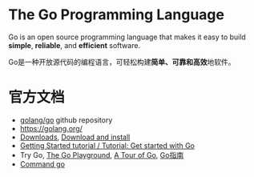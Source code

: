 

The Go Programming Language
======
Go is an open source programming language that makes it easy to build **simple**, **reliable**, and **efficient** software.

Go是一种开放源代码的编程语言，可轻松构建**简单、可靠和高效**地软件。


# 官方文档
* [golang/go](https://github.com/golang/go) github repository
* https://golang.org/
* [Downloads](https://golang.org/dl/), [Download and install](https://golang.org/doc/install)
* [Getting Started tutorial / Tutorial: Get started with Go](https://golang.org/doc/tutorial/getting-started)
* Try Go, [The Go Playground](https://play.golang.org/p/MAohLsrz7JQ), 
  [A Tour of Go](https://tour.golang.org/welcome/1), [Go指南](https://tour.go-zh.org/welcome/1)
* [Command go](https://golang.org/cmd/go/)

